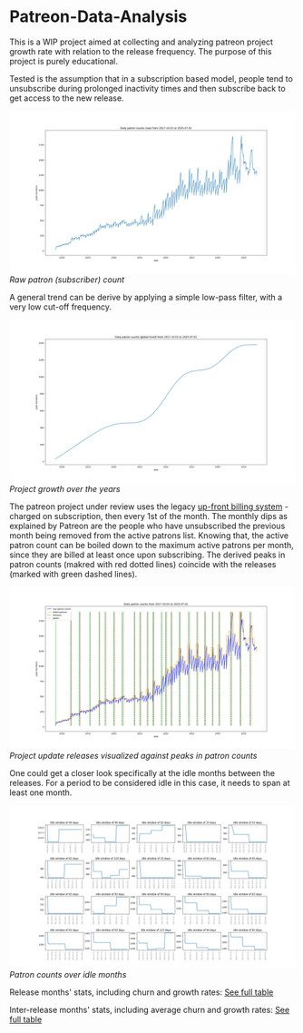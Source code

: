 # Patreon-Data-Analysis

This is a WIP project aimed at collecting and analyzing patreon project growth rate with relation to the release frequency. The purpose of this project is purely educational.

Tested is the assumption that in a subscription based model, people tend to unsubscribe during prolonged inactivity times and then subscribe back to get access to the new release.

![raw patron graph](charts/Figure_1.png "Raw patron count")
*Raw patron (subscriber) count*

A general trend can be derive by applying a simple low-pass filter, with a very low cut-off frequency. 

![global trend](charts/Figure_2.png "Global trend")
*Project growth over the years*

The patreon project under review uses the legacy [up-front billing system](https://support.patreon.com/hc/en-us/articles/8779192853261-Subscription-Billing-FAQ#h_01J446FNR0976JZJWG7EY3JFEY) - charged on subscription, then every 1st of the month. The monthly dips as explained by Patreon are the people who have unsubscribed the previous month being removed from the active patrons list. Knowing that, the active patron count can be boiled down to the maximum active patrons per month, since they are billed at least once upon subscribing.
The derived peaks in patron counts (makred with red dotted lines) coincide with the releases (marked with green dashed lines).

![peaks and releases](charts/Figure_3.png "Releases")
*Project update releases visualized against peaks in patron counts*

One could get a closer look specifically at the idle months between the releases. For a period to be considered idle in this case, it needs to span at least one month.

![idle periods](charts/Figure_4.png "Idle periods")
*Patron counts over idle months*

Release months' stats, including churn and growth rates:
[See full table](tables/release_t.md)

Inter-release months' stats, including average churn and growth rates:
[See full table](tables/inter_release_t.md)

